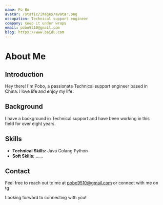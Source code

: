 ```yaml
---
name: Po Bo
avatar: /static/images/avatar.png
occupation: Technical support engineer
company: Keep it under wraps
email: pobo9510@gmail.com
blog: https://www.baidu.com
---
```


# About Me

## Introduction

Hey there! I'm Pobo, a passionate Technical support engineer based in China. I love life and enjoy my life.

## Background

I have a background in Technical support and have been working in this field for over eight years.

## Skills

- **Technical Skills:** Java Golang Python
- **Soft Skills:** ......

## Contact

Feel free to reach out to me at pobo9510@gmail.com or connect with me on tg

Looking forward to connecting with you!
